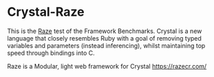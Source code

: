 # Crystal-Raze

This is the [Raze](https://github.com/samueleaton/raze) test of the Framework Benchmarks. Crystal is a new language that closely resembles Ruby with a goal of removing typed variables and parameters (instead inferencing), whilst maintaining top speed through bindings into C.

Raze is a Modular, light web framework for Crystal https://razecr.com/
